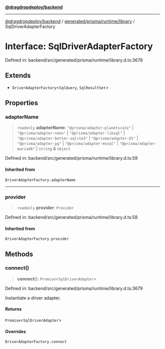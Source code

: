 [**@dragdropdeploy/backend**](../../../../../README.md)

***

[@dragdropdeploy/backend](../../../../../README.md) / [generated/prisma/runtime/library](../README.md) / SqlDriverAdapterFactory

# Interface: SqlDriverAdapterFactory

Defined in: backend/src/generated/prisma/runtime/library.d.ts:3678

## Extends

- `DriverAdapterFactory`\<`SqlQuery`, `SqlResultSet`\>

## Properties

### adapterName

> `readonly` **adapterName**: `"@prisma/adapter-planetscale"` \| `"@prisma/adapter-neon"` \| `"@prisma/adapter-libsql"` \| `"@prisma/adapter-better-sqlite3"` \| `"@prisma/adapter-d1"` \| `"@prisma/adapter-pg"` \| `"@prisma/adapter-mssql"` \| `"@prisma/adapter-mariadb"` \| `string` & `object`

Defined in: backend/src/generated/prisma/runtime/library.d.ts:59

#### Inherited from

`DriverAdapterFactory.adapterName`

***

### provider

> `readonly` **provider**: `Provider`

Defined in: backend/src/generated/prisma/runtime/library.d.ts:58

#### Inherited from

`DriverAdapterFactory.provider`

## Methods

### connect()

> **connect**(): `Promise`\<`SqlDriverAdapter`\>

Defined in: backend/src/generated/prisma/runtime/library.d.ts:3679

Instantiate a driver adapter.

#### Returns

`Promise`\<`SqlDriverAdapter`\>

#### Overrides

`DriverAdapterFactory.connect`
